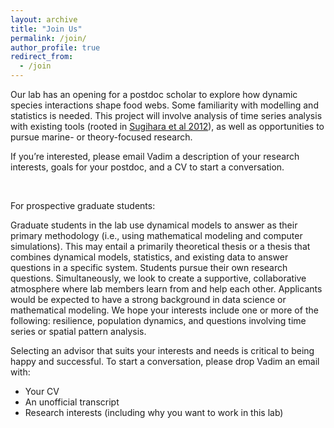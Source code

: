 ```yaml
---
layout: archive
title: "Join Us"
permalink: /join/
author_profile: true
redirect_from:
  - /join
---
```


Our lab has an opening for a postdoc scholar to explore how dynamic species interactions shape food webs. Some familiarity with modelling and statistics is needed. This project will involve analysis of time series analysis with existing tools (rooted in [Sugihara et al 2012](https://www.science.org/doi/10.1126/science.1227079)), as well as opportunities to pursue marine- or theory-focused research. 

If you’re interested, please email Vadim a description of your research interests, goals for your postdoc, and a CV to start a conversation.

&nbsp;

For prospective graduate students:

Graduate students in the lab use dynamical models to answer as their primary methodology (i.e., using mathematical modeling and computer simulations). This may entail a primarily theoretical thesis or a thesis that combines dynamical models, statistics, and existing data to answer questions in a specific system. Students pursue their own research questions. Simultaneously, we look to create a supportive, collaborative atmosphere where lab members learn from and help each other.  Applicants would be expected to have a strong background in data science or mathematical modeling. We hope your interests include one or more of the following: resilience, population dynamics, and questions involving time series or spatial pattern analysis.

Selecting an advisor that suits your interests and needs is critical to being happy and successful. To start a conversation, please drop Vadim an email with:
* Your CV
* An unofficial transcript
* Research interests (including why you want to work in this lab)


